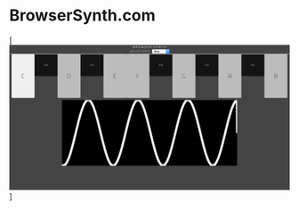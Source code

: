 # BrowserSynth.com

[![N|Solid](https://github.com/tedpedersen/browsersynth/blob/gh-pages/screencap.png)]